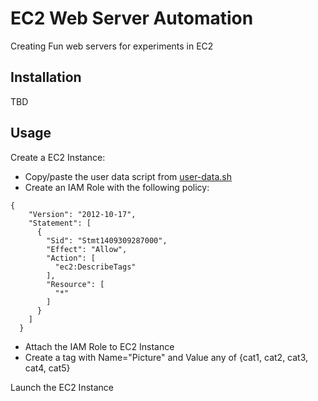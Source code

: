 # EC2 Web Server Automation

Creating Fun web servers for experiments in EC2

## Installation

TBD

## Usage

Create a EC2 Instance:
- Copy/paste the user data script from [user-data.sh](/user-data/user-data.sh)
- Create an IAM Role with the following policy:

```
{
    "Version": "2012-10-17",
    "Statement": [
      {
        "Sid": "Stmt1409309287000",
        "Effect": "Allow",
        "Action": [
          "ec2:DescribeTags"
        ],
        "Resource": [
          "*"
        ]
      }
    ]
  }
```
- Attach the IAM Role to EC2 Instance
- Create a tag with Name="Picture" and Value any of {cat1, cat2, cat3, cat4, cat5}

Launch the EC2 Instance